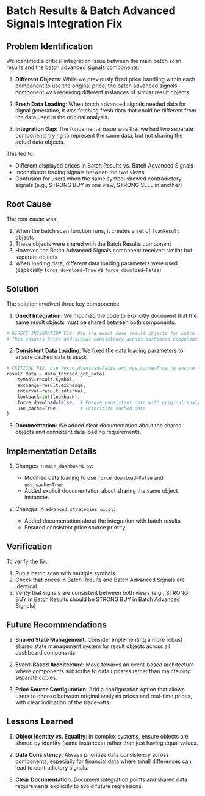# Batch Results & Batch Advanced Signals Integration Fix

## Problem Identification

We identified a critical integration issue between the main batch scan results and the batch advanced signals components:

1. **Different Objects**: While we previously fixed price handling within each component to use the original price, the batch advanced signals component was receiving different instances of similar result objects.

2. **Fresh Data Loading**: When batch advanced signals needed data for signal generation, it was fetching fresh data that could be different from the data used in the original analysis.

3. **Integration Gap**: The fundamental issue was that we had two separate components trying to represent the same data, but not sharing the actual data objects.

This led to:
- Different displayed prices in Batch Results vs. Batch Advanced Signals
- Inconsistent trading signals between the two views
- Confusion for users when the same symbol showed contradictory signals (e.g., STRONG BUY in one view, STRONG SELL in another)

## Root Cause

The root cause was:

1. When the batch scan function runs, it creates a set of `ScanResult` objects
2. These objects were shared with the Batch Results component
3. However, the Batch Advanced Signals component received similar but separate objects
4. When loading data, different data loading parameters were used (especially `force_download=True` vs `force_download=False`)

## Solution

The solution involved three key components:

1. **Direct Integration**: We modified the code to explicitly document that the same result objects must be shared between both components:

```python
# DIRECT INTEGRATION FIX: Use the exact same result objects for batch content and batch advanced signals
# This ensures price and signal consistency across dashboard components
```

2. **Consistent Data Loading**: We fixed the data loading parameters to ensure cached data is used:

```python
# CRITICAL FIX: Use force_download=False and use_cache=True to ensure consistency
result.data = data_fetcher.get_data(
    symbol=result.symbol,
    exchange=result.exchange,
    interval=result.interval,
    lookback=int(lookback),
    force_download=False,  # Ensure consistent data with original analysis
    use_cache=True         # Prioritize cached data
)
```

3. **Documentation**: We added clear documentation about the shared objects and consistent data loading requirements.

## Implementation Details

1. Changes in `main_dashboard.py`:
   - Modified data loading to use `force_download=False` and `use_cache=True`
   - Added explicit documentation about sharing the same object instances

2. Changes in `advanced_strategies_ui.py`:
   - Added documentation about the integration with batch results
   - Ensured consistent price source priority

## Verification

To verify the fix:
1. Run a batch scan with multiple symbols
2. Check that prices in Batch Results and Batch Advanced Signals are identical
3. Verify that signals are consistent between both views (e.g., STRONG BUY in Batch Results should be STRONG BUY in Batch Advanced Signals)

## Future Recommendations

1. **Shared State Management**: Consider implementing a more robust shared state management system for result objects across all dashboard components.

2. **Event-Based Architecture**: Move towards an event-based architecture where components subscribe to data updates rather than maintaining separate copies.

3. **Price Source Configuration**: Add a configuration option that allows users to choose between original analysis prices and real-time prices, with clear indication of the trade-offs.

## Lessons Learned

1. **Object Identity vs. Equality**: In complex systems, ensure objects are shared by identity (same instances) rather than just having equal values.

2. **Data Consistency**: Always prioritize data consistency across components, especially for financial data where small differences can lead to contradictory signals.

3. **Clear Documentation**: Document integration points and shared data requirements explicitly to avoid future regressions.